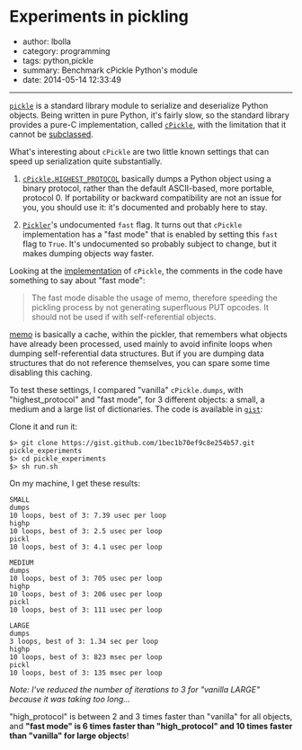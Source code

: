 # Experiments in pickling

- author: lbolla
- category: programming
- tags: python,pickle
- summary: Benchmark cPickle Python's module
- date: 2014-05-14 12:33:49

----------------

[`pickle`][1] is a standard library module to serialize and deserialize Python objects. Being written in pure Python, it's fairly slow, so the standard library provides a pure-C implementation, called [`cPickle`][2], with the limitation that it cannot be [subclassed][3].

What's interesting about `cPickle` are two little known settings that can speed up serialization quite substantially.

1. [`cPickle.HIGHEST_PROTOCOL`][4] basically dumps a Python object using a binary protocol, rather than the default ASCII-based, more portable, protocol 0. If portability or backward compatibility are not an issue for you, you should use it: it's documented and probably here to stay.

2. [`Pickler`][5]'s undocumented `fast` flag. It turns out that `cPickle` implementation has a "fast mode" that is enabled by setting this `fast` flag to `True`. It's undocumented so probably subject to change, but it makes dumping objects way faster.

Looking at the [implementation][6] of `cPickle`, the comments in the code have something to say about "fast mode":

> The fast mode disable the usage of memo,
> therefore speeding the pickling process by
> not generating superfluous PUT opcodes. It
> should not be used if with self-referential
> objects.

[memo][7] is basically a cache, within the pickler, that remembers what objects have already been processed, used mainly to avoid infinite loops when dumping self-referential data structures. But if you are dumping data structures that do not reference themselves, you can spare some time disabling this caching.

To test these settings, I compared "vanilla" `cPickle.dumps`, with "highest_protocol" and "fast mode", for 3 different objects: a small, a medium and a large list of dictionaries. The code is available in [`gist`][8]:

<script src="https://gist.github.com/lbolla/1bec1b70ef9c8e254b57.js"></script>

Clone it and run it:

	$> git clone https://gist.github.com/1bec1b70ef9c8e254b57.git pickle_experiments
	$> cd pickle_experiments
	$> sh run.sh

On my machine, I get these results:

	SMALL
	dumps
	10 loops, best of 3: 7.39 usec per loop
	highp
	10 loops, best of 3: 2.5 usec per loop
	pickl
	10 loops, best of 3: 4.1 usec per loop

	MEDIUM
	dumps
	10 loops, best of 3: 705 usec per loop
	highp
	10 loops, best of 3: 206 usec per loop
	pickl
	10 loops, best of 3: 111 usec per loop

	LARGE
	dumps
	3 loops, best of 3: 1.34 sec per loop
	highp
	10 loops, best of 3: 823 msec per loop
	pickl
	10 loops, best of 3: 135 msec per loop

_Note: I've reduced the number of iterations to 3 for "vanilla LARGE" because it was taking too long..._

"high_protocol" is between 2 and 3 times faster than "vanilla" for all objects, and **"fast mode" is 6 times faster than "high_protocol" and 10 times faster than "vanilla" for large objects**!


   [1]: https://docs.python.org/2/library/pickle.html
   [2]: https://docs.python.org/2/library/pickle.html#module-cPickle
   [3]: http://doughellmann.com/2007/06/24/pymotw-pickle-and-cpickle.html
   [4]: https://docs.python.org/2/library/pickle.html#pickle.HIGHEST_PROTOCOL
   [5]: https://docs.python.org/2/library/pickle.html#pickle.Pickler
   [6]: http://hg.python.org/cpython/file/c5464268aead/Modules/_pickle.c#l548
   [7]: https://docs.python.org/2/library/pickle.html#pickle.Pickler.clear_memo
   [8]: https://gist.github.com/lbolla/1bec1b70ef9c8e254b57
